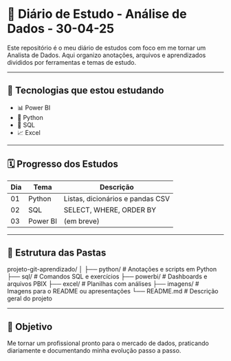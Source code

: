 # 📘 Diário de Estudo - Análise de Dados - 30-04-25

Este repositório é o meu diário de estudos com foco em me tornar um Analista de Dados. Aqui organizo anotações, arquivos e aprendizados divididos por ferramentas e temas de estudo.

---

## 🚀 Tecnologias que estou estudando
- 📊 Power BI
- 🐍 Python
- 🧠 SQL
- 📈 Excel

---

## 🗓️ Progresso dos Estudos

| Dia | Tema   | Descrição                             |
|-----|--------|-----------------------------------------|
| 01  | Python | Listas, dicionários e pandas CSV       |
| 02  | SQL    | SELECT, WHERE, ORDER BY                |
| 03  | Power BI | (em breve)                           |

---

## 📂 Estrutura das Pastas
projeto-git-aprendizado/ │ 
├── python/ # Anotações e scripts em Python 
├── sql/ # Comandos SQL e exercícios 
├── powerbi/ # Dashboards e arquivos PBIX 
├── excel/ # Planilhas com análises 
├── imagens/ # Imagens para o README ou apresentações 
└── README.md # Descrição geral do projeto

---

## 🙌 Objetivo

Me tornar um profissional pronto para o mercado de dados, praticando diariamente e documentando minha evolução passo a passo.
